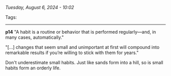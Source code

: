
*Tuesday, August 6, 2024 - 10:02*

Tags:

---

**p14**
"A habit is a routine or behavior that is performed regularly—and, in many cases, automatically."

"\[…] changes that seem small and unimportant at first will compound into remarkable results if you’re willing to stick with them for years."

Don't underestimate small habits. Just like sands form into a hill, so is small habits form an orderly life.